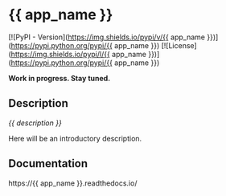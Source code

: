 # {{ app_name }}

[![PyPI - Version](https://img.shields.io/pypi/v/{{ app_name }})](https://pypi.python.org/pypi/{{ app_name }})
[![License](https://img.shields.io/pypi/l/{{ app_name }})](https://pypi.python.org/pypi/{{ app_name }})

**Work in progress. Stay tuned.**

## Description

*{{ description }}*

Here will be an introductory description.


## Documentation

https://{{ app_name }}.readthedocs.io/
